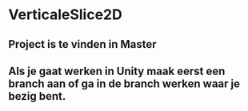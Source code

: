 # VerticaleSlice2D

## Project is te vinden in Master

## Als je gaat werken in Unity maak eerst een branch aan of ga in de branch werken waar je bezig bent.
